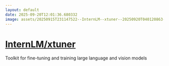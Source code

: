 ```yaml
---
layout: default
date: 2025-09-20T12:01:36.680332
image: assets/20250915T231147522--InternLM--xtuner--20250920T040120863--cropped.png
---
```


# [InternLM/xtuner](https://github.com/InternLM/xtuner)

Toolkit for fine-tuning and training large language and vision models
